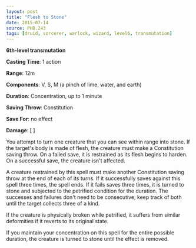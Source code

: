 ```yaml
---
layout: post
title: "Flesh to Stone"
date: 2015-07-14
source: PHB.243
tags: [druid, sorcerer, warlock, wizard, level6, transmutation]
---
```


**6th-level transmutation**

**Casting Time**: 1 action

**Range**: 12m

**Components**: V, S, M (a pinch of lime, water, and earth)

**Duration**: Concentration, up to 1 minute

**Saving Throw**: Constitution

**Save For**: no effect

**Damage**: [ ]

You attempt to turn one creature that you can see within range into stone. If the target's body is made of flesh, the creature must make a Constitution saving throw. On a failed save, it is restrained as its flesh begins to harden. On a successful save, the creature isn't affected.

A creature restrained by this spell must make another Constitution saving throw at the end of each of its turns. If it successfully saves against this spell three times, the spell ends. If it fails saves three times, it is turned to stone and subjected to the petrified condition for the duration. The successes and failures don't need to be consecutive; keep track of both until the target collects three of a kind.

If the creature is physically broken while petrified, it suffers from similar deformities if it reverts to its original state.

If you maintain your concentration on this spell for the entire possible duration, the creature is turned to stone until the effect is removed.